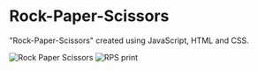 # Rock-Paper-Scissors
"Rock-Paper-Scissors" created using JavaScript, HTML and CSS.

![Rock Paper Scissors](https://github.com/LimaLuciano/Rock-Paper-Scissors/assets/77978711/5d5d72d2-7bce-4832-a8f2-2dc4dedba69f)
![RPS print](https://github.com/LimaLuciano/Rock-Paper-Scissors/assets/77978711/79e02f7b-ef37-4f24-aedb-ea446dbf7883)
